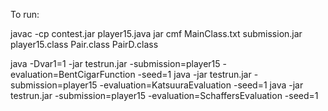 To run:

javac -cp contest.jar player15.java 
jar cmf MainClass.txt submission.jar player15.class Pair.class PairD.class

java -Dvar1=1 -jar testrun.jar -submission=player15 -evaluation=BentCigarFunction -seed=1
java -jar testrun.jar -submission=player15 -evaluation=KatsuuraEvaluation -seed=1
java -jar testrun.jar -submission=player15 -evaluation=SchaffersEvaluation -seed=1
